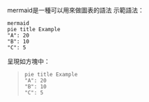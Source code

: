 mermaid是一種可以用來做圖表的語法
示範語法：
```
mermaid
pie title Example
"A": 20
"B": 10
"C": 5
```
呈現如方塊中：
>```mermaid
>pie title Example
>"A": 20
>"B": 10
>"C": 5
>```
